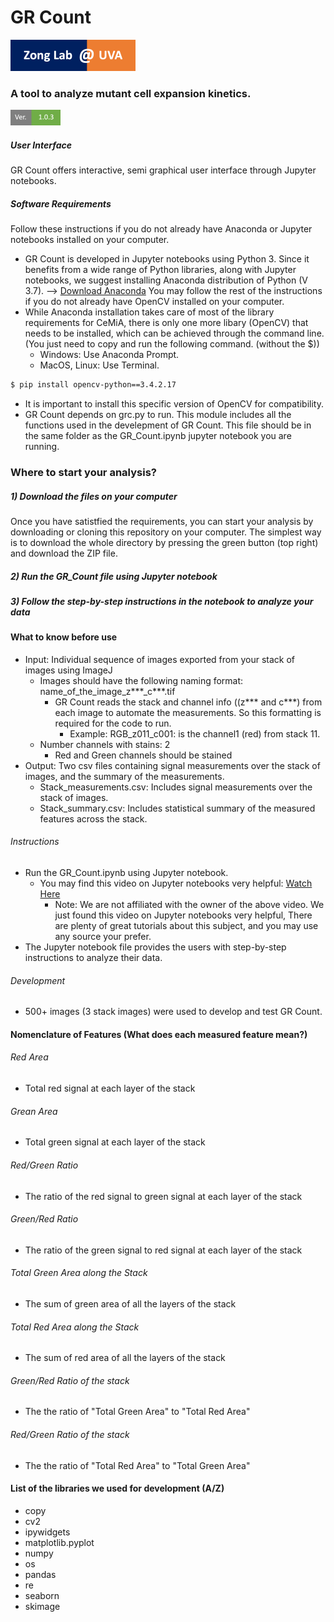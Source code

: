 # GR Count

[![N|Solid](https://raw.githubusercontent.com/Mitogenie/GR_Count/master/misc/logo.png)](https://mic.med.virginia.edu/zong/)

### A tool to analyze mutant cell expansion kinetics.

![Build Status](https://raw.githubusercontent.com/Mitogenie/GR_Count/master/misc/ver.png)

##### User Interface
GR Count offers interactive, semi graphical user interface through Jupyter notebooks.
##### Software Requirements
Follow these instructions if you do not already have Anaconda or Jupyter notebooks installed on your computer.
</br>
  - GR Count is developed in Jupyter notebooks using Python 3. Since it benefits from a wide range of Python libraries, along with Jupyter notebooks, we suggest installing Anaconda distribution of Python (V 3.7). --> [Download Anaconda](https://www.anaconda.com/distribution/)
You may follow the rest of the instructions if you do not already have OpenCV installed on your computer.
  - While Anaconda installation takes care of most of the library requirements for CeMiA, there is only one more libary (OpenCV) that needs to be installed, which can be achieved through the command line. (You just need to copy and run the following command. (without the $))
    - Windows: Use Anaconda Prompt.
    - MacOS, Linux: Use Terminal.
```sh
$ pip install opencv-python==3.4.2.17
```
  - It is important to install this specific version of OpenCV for compatibility.
  - GR Count depends on grc.py to run. This module includes all the functions used in the develepment of GR Count. This file should be in the same folder as the GR_Count.ipynb jupyter notebook you are running.

### Where to start your analysis?
##### 1) Download the files on your computer
Once you have satistfied the requirements, you can start your analysis by downloading or cloning this repository on your computer. The simplest way is to download the whole directory by pressing the green button (top right) and download the ZIP file.
##### 2) Run the GR_Count file using Jupyter notebook 
##### 3) Follow the step-by-step instructions in the notebook to analyze your data

#### What to know before use
- Input: Individual sequence of images exported from your stack of images using ImageJ
  - Images should have the following naming format: name_of_the_image_z***_c***.tif
    - GR Count reads the stack and channel info ((z*** and c***) from each image to automate the measurements. So this formatting is required for the code to run.
      - Example: RGB_z011_c001: is the channel1 (red) from stack 11.
  - Number channels with stains: 2
      - Red and Green channels should be stained
- Output: Two csv files containing signal measurements over the stack of images, and the summary of the measurements.
  - Stack_measurements.csv: Includes signal measurements over the stack of images.
  - Stack_summary.csv: Includes statistical summary of the measured features across the stack. 

###### Instructions
- Run the GR_Count.ipynb using Jupyter notebook.
    - You may find this video on Jupyter notebooks very helpful: [Watch Here](https://youtu.be/HW29067qVWk)
        - Note: We are not affiliated with the owner of the above video. We just found this video on Jupyter notebooks very helpful, There are plenty of great tutorials about this subject, and you may use any source your prefer.
- The Jupyter notebook file provides the users with step-by-step instructions to analyze their data.

###### Development
- 500+ images (3 stack images) were used to develop and test GR Count.

#### Nomenclature of Features (What does each measured feature mean?)
###### Red Area
- Total red signal at each layer of the stack
###### Grean Area
- Total green signal at each layer of the stack
###### Red/Green Ratio
- The ratio of the red signal to green signal at each layer of the stack
###### Green/Red Ratio
- The ratio of the green signal to red signal at each layer of the stack
###### Total Green Area along the Stack
- The sum of green area of all the layers of the stack
###### Total Red Area along the Stack
- The sum of red area of all the layers of the stack
###### Green/Red Ratio of the stack
- The the ratio of "Total Green Area" to "Total Red Area"
###### Red/Green Ratio of the stack
- The the ratio of "Total Red Area" to "Total Green Area"

#### List of the libraries we used for development (A/Z)
- copy
- cv2
- ipywidgets
- matplotlib.pyplot
- numpy
- os
- pandas
- re
- seaborn
- skimage

